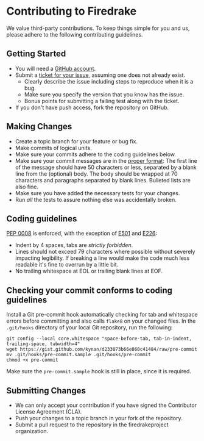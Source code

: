 # Contributing to Firedrake

We value third-party contributions. To keep things simple for you and us,
please adhere to the following contributing guidelines.

## Getting Started

* You will need a [GitHub account](https://github.com/signup/free).
* Submit a [ticket for your issue][0], assuming one does not already exist.
  * Clearly describe the issue including steps to reproduce when it is a bug.
  * Make sure you specify the version that you know has the issue.
  * Bonus points for submitting a failing test along with the ticket.
* If you don't have push access, fork the repository on GitHub.

## Making Changes

* Create a topic branch for your feature or bug fix.
* Make commits of logical units.
* Make sure your commits adhere to the coding guidelines below.
* Make sure your commit messages are in the [proper format][1]: The first line
  of the message should have 50 characters or less, separated by a blank line
  from the (optional) body. The body should be wrapped at 70 characters and
  paragraphs separated by blank lines. Bulleted lists are also fine.
* Make sure you have added the necessary tests for your changes.
* Run _all_ the tests to assure nothing else was accidentally broken.

## Coding guidelines

[PEP 0008][2] is enforced, with the exception of [E501][3] and [E226][3]:
* Indent by 4 spaces, tabs are *strictly forbidden*.
* Lines should not exceed 79 characters where possible without severely
  impacting legibility. If breaking a line would make the code much less
  readable it's fine to overrun by a little bit.
* No trailing whitespace at EOL or trailing blank lines at EOF.

## Checking your commit conforms to coding guidelines

Install a Git pre-commit hook automatically checking for tab and whitespace
errors before committing and also calls `flake8` on your changed files. In the
`.git/hooks` directory of your local Git repository, run the following:

```
git config --local core.whitespace "space-before-tab, tab-in-indent, trailing-space, tabwidth=4"
wget https://gist.github.com/kynan/d233073b66e860c41484/raw/pre-commit
mv .git/hooks/pre-commit.sample .git/hooks/pre-commit
chmod +x pre-commit
```

Make sure the `pre-commit.sample` hook is still in place, since it is required.

## Submitting Changes

* We can only accept your contribution if you have signed the Contributor
  License Agreement (CLA).
* Push your changes to a topic branch in your fork of the repository.
* Submit a pull request to the repository in the firedrakeproject organization.

[0]: https://github.com/firedrakeproject/firedrake/issues
[1]: http://tbaggery.com/2008/04/19/a-note-about-git-commit-messages.html
[2]: http://www.python.org/dev/peps/pep-0008/
[3]: http://pep8.readthedocs.org/en/latest/intro.html#error-codes
